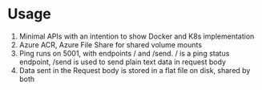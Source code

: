 # Usage
1.  Minimal APIs with an intention to show Docker and K8s implementation
2.  Azure ACR, Azure File Share for shared volume mounts
3.  Ping runs on 5001, with endpoints / and /send. / is a ping status endpoint, /send is used to send plain text data in request body
4.  Data sent in the Request body is  stored in a flat file on disk, shared by both
   
